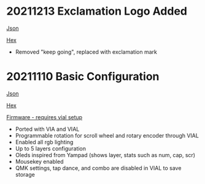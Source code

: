 # 20211213 Exclamation Logo Added

[Json](https://drive.google.com/file/d/1nIkr1yTWvWySqZaXR8mvZJhkzTd3gzse/view?usp=sharing)

[Hex](https://drive.google.com/file/d/1hd9a1ipNR5WQYbDBS2zggrJ1bt7BtQHI/view?usp=sharing)

- Removed "keep going", replaced with exclamation mark



# 20211110 Basic Configuration

[Json](https://drive.google.com/file/d/1nIkr1yTWvWySqZaXR8mvZJhkzTd3gzse/view?usp=sharing)

[Hex](https://drive.google.com/file/d/1zkO1r7Vvs1Id08Q2QCiyWVwI8qRXfG3i/view?usp=sharing)

[Firmware - requires vial setup](https://drive.google.com/drive/folders/1t928Sd-14Jibpi_0E0Xr3SeIsbRWgDc7?usp=sharing)

- Ported with VIA and VIAL
- Programmable rotation for scroll wheel and rotary encoder through VIAL
- Enabled all rgb lighting
- Up to 5 layers configuration 
- Oleds inspired from Yampad (shows layer, stats such as num, cap, scr)
- Mousekey enabled
- QMK settings, tap dance, and combo are disabled in VIAL to save storage




